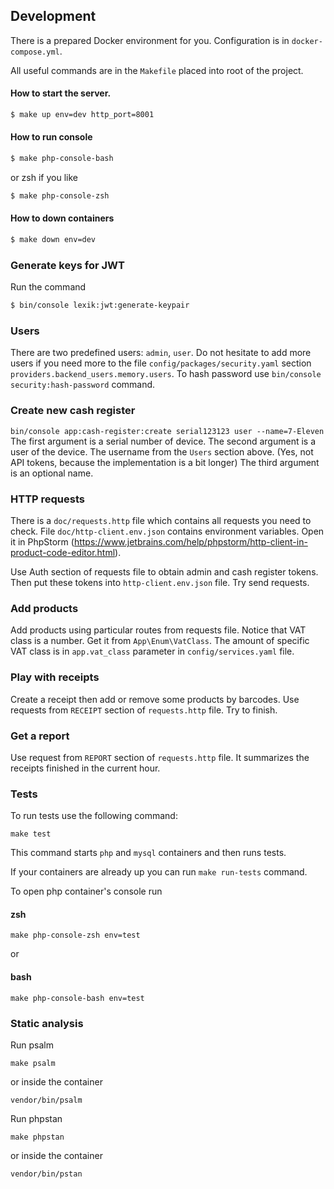 
## Development
There is a prepared Docker environment for you.
Configuration is in `docker-compose.yml`.

All useful commands are in the `Makefile` placed into root of the project.

#### How to start the server.
```bash
$ make up env=dev http_port=8001
```

#### How to run console
```bash
$ make php-console-bash
```
or zsh if you like
```bash
$ make php-console-zsh
```

#### How to down containers
```bash
$ make down env=dev
```

### Generate keys for JWT
Run the command 
```bash
$ bin/console lexik:jwt:generate-keypair
```

### Users
There are two predefined users: `admin`, `user`. 
Do not hesitate to add more users if you need more to the file `config/packages/security.yaml` section `providers.backend_users.memory.users`.
To hash password use `bin/console security:hash-password` command.

### Create new cash register
```bin/console app:cash-register:create serial123123 user --name=7-Eleven```
The first argument is a serial number of device.
The second argument is a user of the device. The username from the `Users` section above. (Yes, not API tokens, because the implementation is a bit longer)
The third argument is an optional name.

### HTTP requests
There is a `doc/requests.http` file which contains all requests you need to check.
File `doc/http-client.env.json` contains environment variables. 
Open it in PhpStorm (https://www.jetbrains.com/help/phpstorm/http-client-in-product-code-editor.html).

Use Auth section of requests file to obtain admin and cash register tokens. 
Then put these tokens into `http-client.env.json` file. Try send requests.

### Add products
Add products using particular routes from requests file.
Notice that VAT class is a number. Get it from `App\Enum\VatClass`. 
The amount of specific VAT class is in `app.vat_class` parameter in `config/services.yaml` file.

### Play with receipts
Create a receipt then add or remove some products by barcodes.
Use requests from `RECEIPT` section of `requests.http` file.
Try to finish.

### Get a report
Use request from `REPORT` section of `requests.http` file.
It summarizes the receipts finished in the current hour.

### Tests
To run tests use the following command:
```
make test
```
This command starts `php` and `mysql` containers and then runs tests.

If your containers are already up you can run `make run-tests` command.

To open php container's console run
#### zsh
```
make php-console-zsh env=test
```
or
#### bash
```
make php-console-bash env=test
```


### Static analysis
Run psalm
```
make psalm
```
or inside the container
```
vendor/bin/psalm
```

Run phpstan
```
make phpstan
```
or inside the container
```
vendor/bin/pstan
```